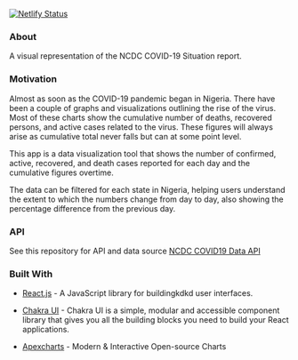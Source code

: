 [![Netlify Status](https://api.netlify.com/api/v1/badges/3076d186-76e5-4e36-a3a0-b05d12a52b0e/deploy-status)](https://app.netlify.com/sites/covid-data-ng/deploys)

### About
A visual representation of the NCDC COVID-19 Situation report.

### Motivation
Almost as soon as the COVID-19 pandemic began in Nigeria. There have been a couple of graphs and visualizations outlining the rise of the virus. Most of these charts show the cumulative number of deaths, recovered persons, and active cases related to the virus. These figures will always arise as cumulative total never falls but can at some point level.

This app is a data visualization tool that shows the number of confirmed, active, recovered, and death cases reported for each day and the cumulative figures overtime.

The data can be filtered for each state in Nigeria, helping users understand the extent to which the numbers change from day to day, also showing the percentage difference from the previous day.
### API
See this repository for API and data source [NCDC COVID19 Data API](https://github.com/03balogun/ncdc-covid-data-api)


### Built With
- [React.js](https://reactjs.org) - A JavaScript library for buildingkdkd user interfaces.

- [Chakra UI](https://chakra-ui.com/) - Chakra UI is a simple, modular and accessible component library that gives you all the building blocks you need to build your React applications.
                                        
- [Apexcharts](https://apexcharts.com) - Modern & Interactive Open-source Charts
                                         


